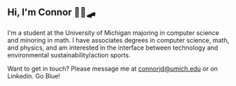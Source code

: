 ## Hi, I'm Connor 👨‍💻🛹

I'm a student at the University of Michigan majoring in computer science and minoring in math. I have associates degrees in computer science, math, and physics, and am interested in the interface between technology and environmental sustainability/action sports. 
  
Want to get in touch? Please message me at connorjd@umich.edu or on Linkedin. Go Blue!
